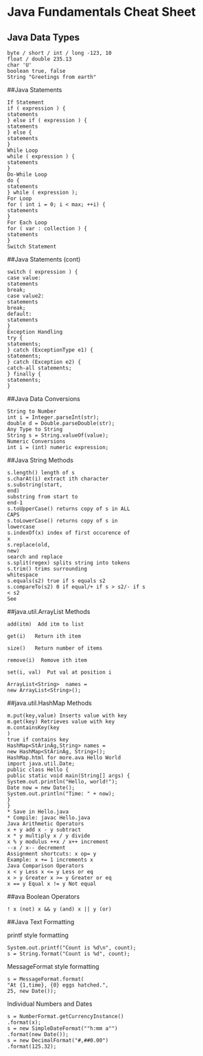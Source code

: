 # Java Fundamentals Cheat Sheet





## Java Data Types
    byte / short / int / long -123, 10
    float / double 235.13
    char 'U'
    boolean true, false
    String "Greetings from earth"
 
 ##Java Statements

    If Statement
    if ( expression ) {
    statements
    } else if ( expression ) {
    statements
    } else {
    statements
    }
    While Loop
    while ( expression ) {
    statements
    }
    Do-While Loop
    do {
    statements
    } while ( expression );
    For Loop
    for ( int i = 0; i < max; ++i) {
    statements
    }
    For Each Loop
    for ( var : collection ) {
    statements
    }
    Switch Statement


##Java Statements (cont)


    switch ( expression ) {
    case value:
    statements
    break;
    case value2:
    statements
    break;
    default:
    statements
    }
    Exception Handling
    try {
    statements;
    } catch (ExceptionType e1) {
    statements;
    } catch (Exception e2) {
    catch-all statements;
    } finally {
    statements;
    }
##Java Data Conversions

    String to Number
    int i = Integer.parseInt(str);
    double d = Double.parseDouble(str);
    Any Type to String
    String s = String.valueOf(value);
    Numeric Conversions
    int i = (int) numeric expression;


##Java String Methods


    s.length() length of s
    s.charAt(i) extract ith character
    s.substring(start,
    end)
    substring from start to
    end-1
    s.toUpperCase() returns copy of s in ALL
    CAPS
    s.toLowerCase() returns copy of s in
    lowercase
    s.indexOf(x) index of first occurence of
    x
    s.replace(old,
    new)
    search and replace
    s.split(regex) splits string into tokens
    s.trim() trims surrounding
    whitespace
    s.equals(s2) true if s equals s2
    s.compareTo(s2) 0 if equal/+ if s > s2/- if s
    < s2
    See

##java.util.ArrayList Methods

    add(itm)  Add itm to list

    get(i)   Return ith item

    size()   Return number of items

    remove(i)  Remove ith item

    set(i, val)  Put val at position i

    ArrayList<String>  names =
    new ArrayList<String>();


##java.util.HashMap Methods

    m.put(key,value) Inserts value with key
    m.get(key) Retrieves value with key
    m.containsKey(key
    )
    true if contains key
    HashMap<StÂrinÂg,String> names =
    new HashMap<StÂrinÂg, String>();
    HashMap.html for more.ava Hello World
    import java.util.Date;
    public class Hello {
    public static void main(String[] args) {
    System.out.println("Hello, world!");
    Date now = new Date();
    System.out.println("Time: " + now);
    }
    }
    * Save in Hello.java
    * Compile: javac Hello.java
    Java Arithmetic Operators
    x + y add x - y subtract
    x * y multiply x / y divide
    x % y modulus ++x / x++ increment
    --x / x-- decrement
    Assignment shortcuts: x op= y
    Example: x += 1 increments x
    Java Comparison Operators
    x < y Less x <= y Less or eq
    x > y Greater x >= y Greater or eq
    x == y Equal x != y Not equal


##ava Boolean Operators
    
    ! x (not) x && y (and) x || y (or)


##Java Text Formatting



   printf style formatting
   
    System.out.printf("Count is %d\n", count);
    s = String.format("Count is %d", count);
    
   MessageFormat style formatting
    
    s = MessageFormat.format(
    "At {1,time}, {0} eggs hatched.",
    25, new Date());

   Individual Numbers and Dates
    
    s = NumberFormat.getCurrencyInstance()
    .format(x);
    s = new SimpleDateFormat(""h:mm a"")
    .format(new Date());
    s = new DecimalFormat("#,##0.00")
    .format(125.32);




